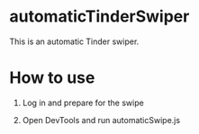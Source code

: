# automaticTinderSwiper

This is an automatic Tinder swiper.

# How to use
1. Log in and prepare for the swipe

2. Open DevTools and run automaticSwipe.js
